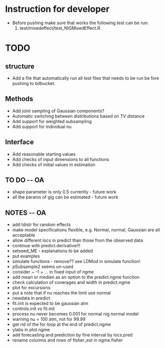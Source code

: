 # Instruction for developer #

* Before pushing make sure that works the following test can be run:
	1.	test/mixedeffect/test_NIGMixedEffect.R

# TODO #

## structure ##
* Add a file that automatically run all test files that needs to be run be fore pushing to bitbucket.

## Methods ##
* Add joint sampling of Gaussian components?
* Automatic switching between distributions based on TV distance
* Add support for weighted subsampling
* Add support for individual nu

## Interface ##
* Add reasonable starting values
* Add checks of input dimensions to all functions
* Add checks of initial values in estimation

## TO DO -- OA
- shape parameter is only 0.5 currently - future work
- all the params of gig can be estimated - future work

## NOTES -- OA
- add tdistr for random effects
- make model specifications flexible, e.g. Normal, normal, Gaussian are all acceptable
- allow different locs in predict than those from the observed data
- continue with predict.derivative!!!
- setseed_ME - explanations to be added
- put examples
- simulate functions - remove?? see LDMod in simulate function!
- pSubsample2 seems un-used
- consider ~ -1 + ... in fixed input of ngme 
- add mean or median as an option to the predict.ngme function
- check calculation of coverages and width in predict.ngme
- plot for excursions
- put a note that if nu reaches the limit use normal
- newdata in predict
- fit.init is expected to be gaussian atm
- controls.init vs fit.init
- process nu never becomes 0.001 for normal nig normal model
- warning nu = 100 atm, not for 99.99
- get rid of the for loop at the end of predict.ngme
- ylabs in plot.ngme
- add forecasting and prediction  by fine interval by locs.pred
- rename columns and rows of fisher_est in ngme.fisher 